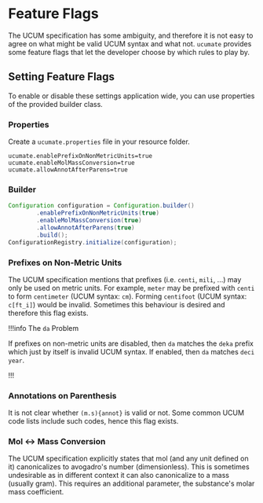 # Feature Flags

The UCUM specification has some ambiguity, and therefore it is not easy to agree on what might be valid UCUM syntax and what not.
`ucumate` provides some feature flags that let the developer choose by which rules to play by.

## Setting Feature Flags

To enable or disable these settings application wide, you can use properties of the provided builder class.

### Properties

Create a `ucumate.properties` file in your resource folder.

```properties
ucumate.enablePrefixOnNonMetricUnits=true
ucumate.enableMolMassConversion=true
ucumate.allowAnnotAfterParens=true
```

### Builder

```java
Configuration configuration = Configuration.builder()
        .enablePrefixOnNonMetricUnits(true)
        .enableMolMassConversion(true)
        .allowAnnotAfterParens(true)
        .build();
ConfigurationRegistry.initialize(configuration);
```


### Prefixes on Non-Metric Units

The UCUM specification mentions that prefixes (i.e. `centi`, `mili`, ...) may only be used on metric units. For example,
`meter` may be prefixed with `centi` to form `centimeter` (UCUM syntax: `cm`). Forming `centifoot` (UCUM syntax: `c[ft_i]`)
would be invalid. Sometimes this behaviour is desired and therefore this flag exists.

!!!info The `da` Problem

If prefixes on non-metric units are disabled, then `da` matches the `deka` prefix which just by itself is invalid UCUM syntax.
If enabled, then `da` matches `deci year`.

!!!

### Annotations on Parenthesis

It is not clear whether `(m.s){annot}` is valid or not. Some common UCUM code lists include such codes, hence this flag exists.

### Mol <-> Mass Conversion

The UCUM specification explicitly states that mol (and any unit defined on it) canonicalizes to avogadro's number (dimensionless).
This is sometimes undesirable as in different context it can also canonicalize to a mass (usually gram). This requires an
additional parameter, the substance's molar mass coefficient.
